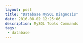 ```yaml
---
layout: post
title: "Database MySQL Diagnosis"
date: 2016-08-02 12:25:06
description: MySQL Tools Commands
tags: 
 - database
---
```


